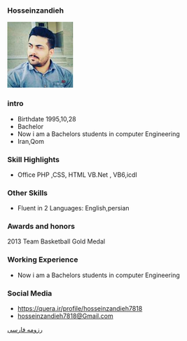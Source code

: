 ### Hosseinzandieh
<img src="123.png">

### intro


+ Birthdate 1995,10,28
+ Bachelor
+ Now i am a Bachelors students in computer Engineering
+ Iran,Qom 

### Skill Highlights



+ Office PHP ,CSS, HTML VB.Net , VB6,icdl



### Other Skills


+ Fluent in 2 Languages: English,persian


### Awards and honors

2013 Team Basketball Gold Medal

### Working Experience


+ Now i am a Bachelors students in computer Engineering 


### Social Media


+ https://quera.ir/profile/hosseinzandieh7818 
+ hosseinzandieh7818@Gmail.com

 




[رزومه فارسی](/resume-fa)
